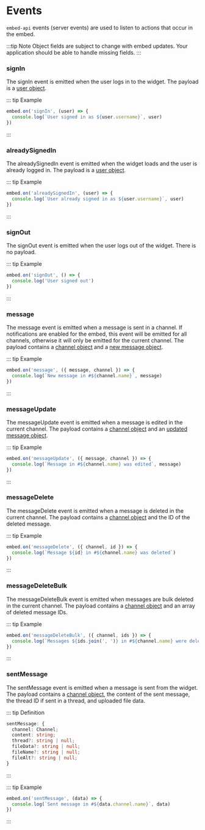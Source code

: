 # Events

`embed-api` events (server events) are used to listen to actions that occur in the embed.

:::tip Note
Object fields are subject to change with embed updates. Your application should be able to handle missing fields.
:::

### signIn

The signIn event is emitted when the user logs in to the widget. The payload is a [user object](https://github.com/widgetbot-io/embed-api/blob/master/src/user.ts).

::: tip Example
```js
embed.on('signIn', (user) => {
  console.log(`User signed in as ${user.username}`, user)
})
```
:::

### alreadySignedIn

The alreadySignedIn event is emitted when the widget loads and the user is already logged in. The payload is a [user object](https://github.com/widgetbot-io/embed-api/blob/master/src/user.ts).

::: tip Example
```js
embed.on('alreadySignedIn', (user) => {
  console.log(`User already signed in as ${user.username}`, user)
})
```
:::

### signOut

The signOut event is emitted when the user logs out of the widget. There is no payload.

::: tip Example
```js
embed.on('signOut', () => {
  console.log('User signed out')
})
```
:::

### message

The message event is emitted when a message is sent in a channel. If notifications are enabled for the embed, this event will be emitted for all channels, otherwise it will only be emitted for the current channel. The payload contains a [channel object](https://github.com/widgetbot-io/embed-api/blob/master/src/embed/Channels.ts) and a [new message object](https://github.com/widgetbot-io/embed-api/blob/master/src/embed/NewMessage.ts).

::: tip Example
```js
embed.on('message', ({ message, channel }) => {
  console.log(`New message in #${channel.name}`, message)
})
```
:::

### messageUpdate

The messageUpdate event is emitted when a message is edited in the current channel. The payload contains a [channel object](https://github.com/widgetbot-io/embed-api/blob/master/src/embed/Channels.ts) and an [updated message object](https://github.com/widgetbot-io/embed-api/blob/master/src/embed/MessageUpdated.ts).

::: tip Example
```js
embed.on('messageUpdate', ({ message, channel }) => {
  console.log(`Message in #${channel.name} was edited`, message)
})
```
:::

### messageDelete

The messageDelete event is emitted when a message is deleted in the current channel. The payload contains a [channel object](https://github.com/widgetbot-io/embed-api/blob/master/src/embed/Channels.ts) and the ID of the deleted message.

::: tip Example
```js
embed.on('messageDelete', ({ channel, id }) => {
  console.log(`Message ${id} in #${channel.name} was deleted`)
})
```
:::

### messageDeleteBulk

The messageDeleteBulk event is emitted when messages are bulk deleted in the current channel. The payload contains a [channel object](https://github.com/widgetbot-io/embed-api/blob/master/src/embed/Channels.ts) and an array of deleted message IDs.

::: tip Example
```js
embed.on('messageDeleteBulk', ({ channel, ids }) => {
  console.log(`Messages ${ids.join(', ')} in #${channel.name} were deleted`)
})
```
:::

### sentMessage

The sentMessage event is emitted when a message is sent from the widget. The payload contains a [channel object](https://github.com/widgetbot-io/embed-api/blob/master/src/embed/Channels.ts), the content of the sent message, the thread ID if sent in a thread, and uploaded file data.

::: tip Definition
```ts
sentMessage: {
  channel: Channel;
  content: string;
  thread?: string | null;
  fileData?: string | null;
  fileName?: string | null;
  fileAlt?: string | null;
}
```
:::

::: tip Example
```js
embed.on('sentMessage', (data) => {
  console.log(`Sent message in #${data.channel.name}`, data)
})
```
:::
